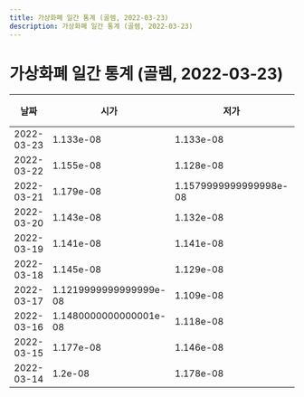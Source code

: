 ```yaml
---
title: 가상화폐 일간 통계 (골렘, 2022-03-23)
description: 가상화폐 일간 통계 (골렘, 2022-03-23)
---
```


가상화폐 일간 통계 (골렘, 2022-03-23)
===

|날짜|시가|저가|고가|종가|비고|
|--|--|--|--|--|--|
|2022-03-23|1.133e-08|1.133e-08|1.133e-08|1.133e-08|    |
|2022-03-22|1.155e-08|1.128e-08|1.1590000000000002e-08|1.1590000000000002e-08|    |
|2022-03-21|1.179e-08|1.1579999999999998e-08|1.1810000000000001e-08|1.1810000000000001e-08|    |
|2022-03-20|1.143e-08|1.132e-08|1.18e-08|1.18e-08|    |
|2022-03-19|1.141e-08|1.141e-08|1.152e-08|1.152e-08|    |
|2022-03-18|1.145e-08|1.129e-08|1.174e-08|1.1579999999999998e-08|    |
|2022-03-17|1.1219999999999999e-08|1.109e-08|1.1229999999999999e-08|1.1229999999999999e-08|    |
|2022-03-16|1.1480000000000001e-08|1.118e-08|1.1480000000000001e-08|1.118e-08|    |
|2022-03-15|1.177e-08|1.146e-08|1.18e-08|1.149e-08|    |
|2022-03-14|1.2e-08|1.178e-08|1.2160000000000001e-08|1.188e-08|    |
